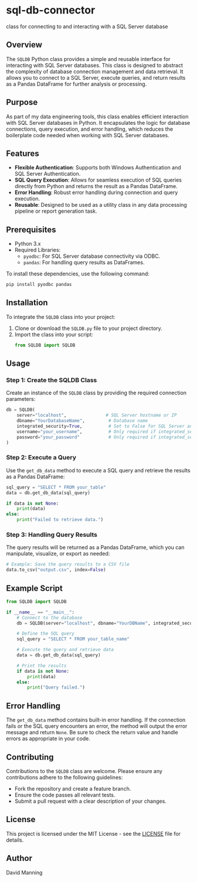 # sql-db-connector
 class for connecting to and interacting with a SQL Server database

## Overview

The `SQLDB` Python class provides a simple and reusable interface for interacting with SQL Server databases. This class is designed to abstract the complexity of database connection management and data retrieval. It allows you to connect to a SQL Server, execute queries, and return results as a Pandas DataFrame for further analysis or processing.

## Purpose

As part of my data engineering tools, this class enables efficient interaction with SQL Server databases in Python. It encapsulates the logic for database connections, query execution, and error handling, which reduces the boilerplate code needed when working with SQL Server databases.

## Features

- **Flexible Authentication**: Supports both Windows Authentication and SQL Server Authentication.
- **SQL Query Execution**: Allows for seamless execution of SQL queries directly from Python and returns the result as a Pandas DataFrame.
- **Error Handling**: Robust error handling during connection and query execution.
- **Reusable**: Designed to be used as a utility class in any data processing pipeline or report generation task.

## Prerequisites

- Python 3.x
- Required Libraries:
  - `pyodbc`: For SQL Server database connectivity via ODBC.
  - `pandas`: For handling query results as DataFrames.

To install these dependencies, use the following command:

```bash
pip install pyodbc pandas
```

## Installation

To integrate the `SQLDB` class into your project:

1. Clone or download the `SQLDB.py` file to your project directory.
2. Import the class into your script:
   ```python
   from SQLDB import SQLDB
   ```

## Usage

### Step 1: Create the SQLDB Class

Create an instance of the `SQLDB` class by providing the required connection parameters:

```python
db = SQLDB(
    server="localhost",               # SQL Server hostname or IP
    dbname="YourDatabaseName",         # Database name
    integrated_security=True,          # Set to False for SQL Server authentication
    username="your_username",          # Only required if integrated_security=False
    password="your_password"           # Only required if integrated_security=False
)
```

### Step 2: Execute a Query

Use the `get_db_data` method to execute a SQL query and retrieve the results as a Pandas DataFrame:

```python
sql_query = "SELECT * FROM your_table"
data = db.get_db_data(sql_query)

if data is not None:
    print(data)
else:
    print("Failed to retrieve data.")
```

### Step 3: Handling Query Results

The query results will be returned as a Pandas DataFrame, which you can manipulate, visualize, or export as needed:

```python
# Example: Save the query results to a CSV file
data.to_csv("output.csv", index=False)
```

## Example Script

```python
from SQLDB import SQLDB

if __name__ == "__main__":
    # Connect to the database
    db = SQLDB(server="localhost", dbname="YourDBName", integrated_security=True)

    # Define the SQL query
    sql_query = "SELECT * FROM your_table_name"

    # Execute the query and retrieve data
    data = db.get_db_data(sql_query)

    # Print the results
    if data is not None:
        print(data)
    else:
        print("Query failed.")
```

## Error Handling

The `get_db_data` method contains built-in error handling. If the connection fails or the SQL query encounters an error, the method will output the error message and return `None`. Be sure to check the return value and handle errors as appropriate in your code.

## Contributing

Contributions to the `SQLDB` class are welcome. Please ensure any contributions adhere to the following guidelines:

- Fork the repository and create a feature branch.
- Ensure the code passes all relevant tests.
- Submit a pull request with a clear description of your changes.

## License

This project is licensed under the MIT License - see the [LICENSE](LICENSE) file for details.

## Author

David Manning
